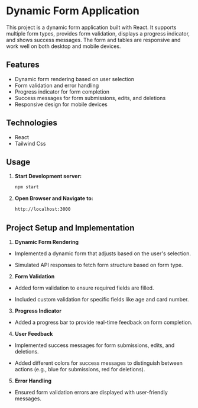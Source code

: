 # Dynamic Form Application

This project is a dynamic form application built with React. It supports multiple form types, provides form validation, displays a progress indicator, and shows success messages. The form and tables are responsive and work well on both desktop and mobile devices.

## Features
- Dynamic form rendering based on user selection
- Form validation and error handling
- Progress indicator for form completion
- Success messages for form submissions, edits, and deletions
- Responsive design for mobile devices

## Technologies

- React
- Tailwind Css


##  Usage
1. **Start Development server:**
   
   ```sh
   npm start

   ```
2. **Open Browser and Navigate to:**

    ```sh
    http://localhost:3000

    ```

## Project Setup and Implementation

1. **Dynamic Form Rendering**

- Implemented a dynamic form that adjusts based on the user's selection.

- Simulated API responses to fetch form structure based on form type.

2. **Form Validation**

- Added form validation to ensure required fields are filled.

- Included custom validation for specific fields like age and card number.

3. **Progress Indicator**

- Added a progress bar to provide real-time feedback on form completion.

4. **User Feedback**

- Implemented success messages for form submissions, edits, and deletions.

- Added different colors for success messages to distinguish between actions (e.g., blue for submissions, red for deletions).

5. **Error Handling**

- Ensured form validation errors are displayed with user-friendly messages.

